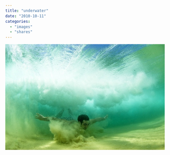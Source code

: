 ```yaml
---
title: "underwater"
date: "2010-10-11"
categories: 
  - "images"
  - "shares"
---
```


![](images/tumblr_l9saqzwWR81qbxpeso1_640.jpg)

